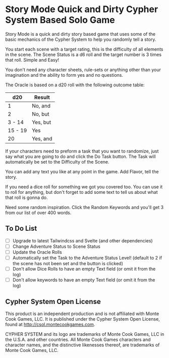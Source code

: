 # Story Mode Quick and Dirty Cypher System Based Solo Game

Story Mode is a quick and dirty story based game that uses some of the basic mechanics of the Cypher System to help you randomly tell a story.

You start each scene with a target rating, this is the difficulty of all elements in the scene.  The Scene Status is a d6 roll and the target number is 3 times that roll.  Simple and Easy!

You don't need any character sheets, rule-sets or anything other than your imagination and the ability to form yes and no questions.

The Oracle is based on a d20 roll with the following outcome table:

| d20     | Result   |
| ------- | -------- |
| 1       | No, and  |
| 2       | No, but  |
| 3 - 14  | Yes, but |
| 15 - 19 | Yes      |
| 20      | Yes, and |

If your characters need to preform a task that you want to randomize, just say what you are going to do and click the Do Task button.  The Task will automatically be set to the Difficulty of the Scene.

You can add any text you like at any point in the game.  Add Flavor, tell the story.

If you need a dice roll for something we got you covered too. You can use it to roll for anything, but don't forget to add some text to tell us about what that roll is gonna do.

Need some random inspiration. Click the Random Keywords and you'll get 3 from our list of over 400 words.

## To Do List
- [ ] Upgrade to latest Tailwindcss and Svelte (and other dependencies)
- [ ] Change Adventure Status to Scene Status
- [ ] Update the Oracle Rolls
- [ ] Automatically set the Task to the Adventure Status Level! (default to 2 if the scene has not been set and the button is clicked)
- [ ] Don't allow Dice Rolls to have an empty Text field (or omit it from the log)
- [ ] Don't allow keywords to have an empty Text field (or omit it from the log)

## Cypher System Open License

This product is an independent production and is not affiliated with Monte Cook Games, LLC. It is published under the Cypher System Open License, found at http://csol.montecookgames.com.

CYPHER SYSTEM and its logo are trademarks of Monte Cook Games, LLC in the U.S.A. and other countries. All Monte Cook Games characters and character names, and the distinctive likenesses thereof, are trademarks of Monte Cook Games, LLC.
